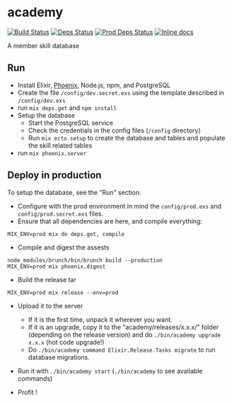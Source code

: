 # academy

[![Build Status](https://travis-ci.org/ClubNix/academy.svg?branch=master)](https://travis-ci.org/ClubNix/academy)
[![Deps Status](https://beta.hexfaktor.org/badge/all/github/ClubNix/academy.svg)](https://beta.hexfaktor.org/github/ClubNix/academy)
[![Prod Deps Status](https://beta.hexfaktor.org/badge/prod/github/ClubNix/academy.svg)](https://beta.hexfaktor.org/github/ClubNix/academy)
[![Inline docs](http://inch-ci.org/github/ClubNix/academy.svg)](http://inch-ci.org/github/ClubNix/academy)

A member skill database

## Run

- Install Elixir, [Phoenix](http://www.phoenixframework.org/docs/installation), Node.js, npm, and PostgreSQL
- Create the file `/config/dev.secret.exs` using the template described in `/config/dev.exs`
- run `mix deps.get` and `npm install`
- Setup the database
	- Start the PostgreSQL service
	- Check the credentials in the config files (`/config` directory)
	- Run `mix ecto.setup` to create the database and tables and populate the skill related tables
- run `mix phoenix.server`

## Deploy in production

To setup the database, see the "Run" section.

- Configure with the prod environment in mind the `config/prod.exs` and
  `config/prod.secret.exs` files.
- Ensure that all dependencies are here, and compile everything:
```
MIX_ENV=prod mix do deps.get, compile
```
- Compile and digest the assests
```
node_modules/brunch/bin/brunch build --production
MIX_ENV=prod mix phoenix.digest
```
- Build the release tar
```
MIX_ENV=prod mix release --env=prod
```
- Upload it to the server
	- If it is the first time, unpack it wherever you want.
	- If it is an upgrade, copy it to the "academy/releases/x.x.x/" folder (depending on the release version) and do `./bin/academy upgrade x.x.x` (hot code upgrade!)
	- Do `./bin/academy command Elixir.Release.Tasks migrate` to run database migrations.

- Run it with `./bin/academy start` (`./bin/academy` to see available commands)
- Profit !
